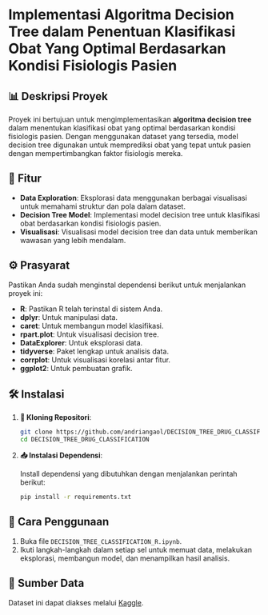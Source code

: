 # Implementasi Algoritma Decision Tree dalam Penentuan Klasifikasi Obat Yang Optimal Berdasarkan Kondisi Fisiologis Pasien

## 📊 Deskripsi Proyek

Proyek ini bertujuan untuk mengimplementasikan **algoritma decision tree** dalam menentukan klasifikasi obat yang optimal berdasarkan kondisi fisiologis pasien. Dengan menggunakan dataset yang tersedia, model decision tree digunakan untuk memprediksi obat yang tepat untuk pasien dengan mempertimbangkan faktor fisiologis mereka.

## 🔎 Fitur
- **Data Exploration**: Eksplorasi data menggunakan berbagai visualisasi untuk memahami struktur dan pola dalam dataset.
- **Decision Tree Model**: Implementasi model decision tree untuk klasifikasi obat berdasarkan kondisi fisiologis pasien.
- **Visualisasi**: Visualisasi model decision tree dan data untuk memberikan wawasan yang lebih mendalam.

## ⚙️ Prasyarat
Pastikan Anda sudah menginstal dependensi berikut untuk menjalankan proyek ini:
- **R**: Pastikan R telah terinstal di sistem Anda.
- **dplyr**: Untuk manipulasi data.
- **caret**: Untuk membangun model klasifikasi.
- **rpart.plot**: Untuk visualisasi decision tree.
- **DataExplorer**: Untuk eksplorasi data.
- **tidyverse**: Paket lengkap untuk analisis data.
- **corrplot**: Untuk visualisasi korelasi antar fitur.
- **ggplot2**: Untuk pembuatan grafik.

## 🛠️ Instalasi
1. **🚀 Kloning Repositori**:

   ```bash
   git clone https://github.com/andriangaol/DECISION_TREE_DRUG_CLASSIFICATION.git
   cd DECISION_TREE_DRUG_CLASSIFICATION
   ```

2. **📥 Instalasi Dependensi**:

   Install dependensi yang dibutuhkan dengan menjalankan perintah berikut:

   ```bash
   pip install -r requirements.txt
   ```

## 🚀 Cara Penggunaan
1. Buka file `DECISION_TREE_CLASSIFICATION_R.ipynb`.
2. Ikuti langkah-langkah dalam setiap sel untuk memuat data, melakukan eksplorasi, membangun model, dan menampilkan hasil analisis.

## 📅 Sumber Data
Dataset ini dapat diakses melalui [Kaggle](https://www.kaggle.com/datasets/pablomgomez21/drugs-a-b-c-x-y-for-decision-trees).
